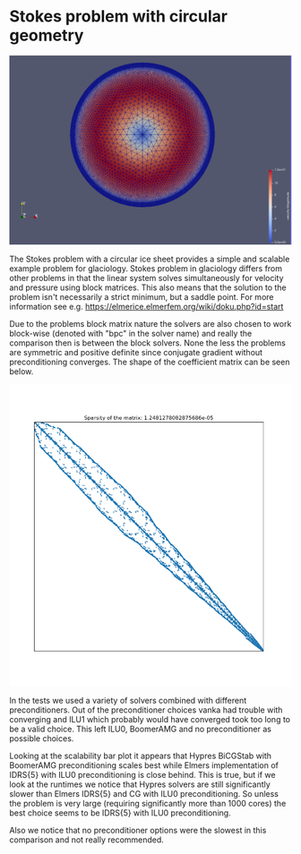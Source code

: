# Stokes problem with circular geometry


![Problem Visualization](https://github.com/ElmerCSC/elmer-linsys/blob/main/results/Stokes-Circular/stokes_circular.png?raw=true)


The Stokes problem with a circular ice sheet provides a simple and scalable example problem for glaciology.
Stokes problem in glaciology differs from other problems in that the linear system solves simultaneously
for velocity and pressure using block matrices. This also means that the solution to the problem isn't
necessarily a strict minimum, but a saddle point. For more information see e.g. https://elmerice.elmerfem.org/wiki/doku.php?id=start

Due to the problems block matrix nature the solvers are also chosen to work block-wise (denoted with "bpc"
in the solver name) and really the comparison then is between the block solvers. None the less the problems
are symmetric and positive definite since conjugate gradient without preconditioning converges. The shape of
the coefficient matrix can be seen below.


![Sparsity Structure](https://github.com/ElmerCSC/elmer-linsys/blob/main/results/Stokes-Circular/sparsity_structure.png?raw=true)


In the tests we used a variety of solvers combined with different preconditioners. Out of the preconditioner
choices vanka had trouble with converging and ILU1 which probably would have converged took too long to be a
valid choice. This left ILU0, BoomerAMG and no preconditioner as possible choices.

Looking at the scalability bar plot it appears that Hypres BiCGStab with BoomerAMG preconditioning scales
best while Elmers implementation of IDRS{5} with ILU0 preconditioning is close behind. This is true, but
if we look at the runtimes we notice that Hypres solvers are still significantly slower than Elmers IDRS{5}
and CG with ILU0 preconditioning. So unless the problem is very large (requiring significantly more than
1000 cores) the best choice seems to be IDRS{5} with ILU0 preconditioning.

Also we notice that no preconditioner options were the slowest in this comparison and not really recommended.